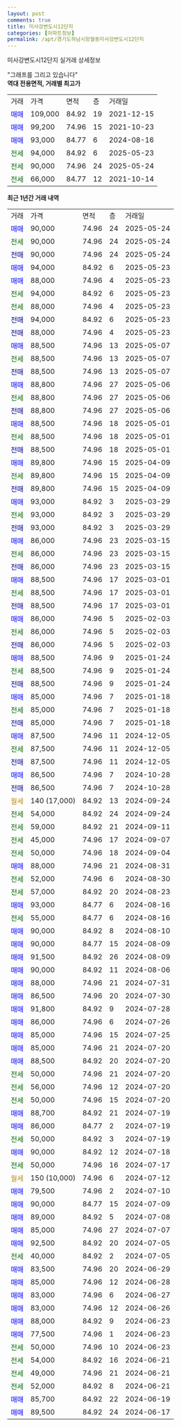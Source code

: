 ```yaml
---
layout: post
comments: true
title: 미사강변도시12단지
categories: [아파트정보]
permalink: /apt/경기도하남시망월동미사강변도시12단지
---
```


미사강변도시12단지 실거래 상세정보

<script type="text/javascript">
  google.charts.load('current', {'packages':['line', 'corechart']});
  google.charts.setOnLoadCallback(drawChart);

  function drawChart() {
    var data = new google.visualization.DataTable();
    data.addColumn('date', '거래일');
    data.addColumn('number', "매매");
    data.addColumn('number', "전세");
    data.addColumn('number', "전매");

    data.addRows([[new Date(Date.parse("2025-05-24")), 90000, null, null], [new Date(Date.parse("2025-05-24")), null, 90000, null], [new Date(Date.parse("2025-05-24")), null, null, 90000], [new Date(Date.parse("2025-05-23")), 94000, null, null], [new Date(Date.parse("2025-05-23")), 88000, null, null], [new Date(Date.parse("2025-05-23")), null, 94000, null], [new Date(Date.parse("2025-05-23")), null, 88000, null], [new Date(Date.parse("2025-05-23")), null, null, 94000], [new Date(Date.parse("2025-05-23")), null, null, 88000], [new Date(Date.parse("2025-05-07")), 88500, null, null], [new Date(Date.parse("2025-05-07")), null, 88500, null], [new Date(Date.parse("2025-05-07")), null, null, 88500], [new Date(Date.parse("2025-05-06")), 88800, null, null], [new Date(Date.parse("2025-05-06")), null, 88800, null], [new Date(Date.parse("2025-05-06")), null, null, 88800], [new Date(Date.parse("2025-05-01")), 88500, null, null], [new Date(Date.parse("2025-05-01")), null, 88500, null], [new Date(Date.parse("2025-05-01")), null, null, 88500], [new Date(Date.parse("2025-04-09")), 89800, null, null], [new Date(Date.parse("2025-04-09")), null, 89800, null], [new Date(Date.parse("2025-04-09")), null, null, 89800], [new Date(Date.parse("2025-03-29")), 93000, null, null], [new Date(Date.parse("2025-03-29")), null, 93000, null], [new Date(Date.parse("2025-03-29")), null, null, 93000], [new Date(Date.parse("2025-03-15")), 86000, null, null], [new Date(Date.parse("2025-03-15")), null, 86000, null], [new Date(Date.parse("2025-03-15")), null, null, 86000], [new Date(Date.parse("2025-03-01")), 88500, null, null], [new Date(Date.parse("2025-03-01")), null, 88500, null], [new Date(Date.parse("2025-03-01")), null, null, 88500], [new Date(Date.parse("2025-02-03")), 86000, null, null], [new Date(Date.parse("2025-02-03")), null, 86000, null], [new Date(Date.parse("2025-02-03")), null, null, 86000], [new Date(Date.parse("2025-01-24")), 88500, null, null], [new Date(Date.parse("2025-01-24")), null, 88500, null], [new Date(Date.parse("2025-01-24")), null, null, 88500], [new Date(Date.parse("2025-01-18")), 85000, null, null], [new Date(Date.parse("2025-01-18")), null, 85000, null], [new Date(Date.parse("2025-01-18")), null, null, 85000], [new Date(Date.parse("2024-12-05")), 87500, null, null], [new Date(Date.parse("2024-12-05")), null, 87500, null], [new Date(Date.parse("2024-12-05")), null, null, 87500], [new Date(Date.parse("2024-10-28")), 86500, null, null], [new Date(Date.parse("2024-10-28")), null, null, 86500], [new Date(Date.parse("2024-09-24")), null, null, null], [new Date(Date.parse("2024-09-24")), null, 54000, null], [new Date(Date.parse("2024-09-11")), null, 59000, null], [new Date(Date.parse("2024-09-07")), null, 45000, null], [new Date(Date.parse("2024-09-04")), null, 50000, null], [new Date(Date.parse("2024-08-31")), 88000, null, null], [new Date(Date.parse("2024-08-30")), null, 52000, null], [new Date(Date.parse("2024-08-23")), null, 57000, null], [new Date(Date.parse("2024-08-16")), 93000, null, null], [new Date(Date.parse("2024-08-16")), null, 55000, null], [new Date(Date.parse("2024-08-10")), 90000, null, null], [new Date(Date.parse("2024-08-09")), 90000, null, null], [new Date(Date.parse("2024-08-09")), 91500, null, null], [new Date(Date.parse("2024-08-06")), 90000, null, null], [new Date(Date.parse("2024-07-31")), 88000, null, null], [new Date(Date.parse("2024-07-30")), 86500, null, null], [new Date(Date.parse("2024-07-28")), 91800, null, null], [new Date(Date.parse("2024-07-26")), 86000, null, null], [new Date(Date.parse("2024-07-25")), 85000, null, null], [new Date(Date.parse("2024-07-20")), 85000, null, null], [new Date(Date.parse("2024-07-20")), 88500, null, null], [new Date(Date.parse("2024-07-20")), null, 50000, null], [new Date(Date.parse("2024-07-20")), null, 56000, null], [new Date(Date.parse("2024-07-20")), null, 50000, null], [new Date(Date.parse("2024-07-19")), 88700, null, null], [new Date(Date.parse("2024-07-19")), 86000, null, null], [new Date(Date.parse("2024-07-19")), null, 50000, null], [new Date(Date.parse("2024-07-18")), 90000, null, null], [new Date(Date.parse("2024-07-17")), null, 50000, null], [new Date(Date.parse("2024-07-12")), null, null, null], [new Date(Date.parse("2024-07-10")), 79500, null, null], [new Date(Date.parse("2024-07-09")), 90000, null, null], [new Date(Date.parse("2024-07-08")), 89000, null, null], [new Date(Date.parse("2024-07-07")), 85000, null, null], [new Date(Date.parse("2024-07-05")), 92500, null, null], [new Date(Date.parse("2024-07-05")), null, 40000, null], [new Date(Date.parse("2024-06-29")), 83500, null, null], [new Date(Date.parse("2024-06-28")), 85000, null, null], [new Date(Date.parse("2024-06-27")), 83000, null, null], [new Date(Date.parse("2024-06-26")), 83000, null, null], [new Date(Date.parse("2024-06-23")), 88000, null, null], [new Date(Date.parse("2024-06-23")), 77500, null, null], [new Date(Date.parse("2024-06-23")), null, 50000, null], [new Date(Date.parse("2024-06-21")), null, 54000, null], [new Date(Date.parse("2024-06-21")), null, 49000, null], [new Date(Date.parse("2024-06-21")), null, 52000, null], [new Date(Date.parse("2024-06-19")), 85700, null, null], [new Date(Date.parse("2024-06-17")), 89500, null, null]]);

    var options = {
      hAxis: {
        format: 'yyyy/MM/dd'
      },    
      lineWidth: 0,
      pointsVisible: true,    
      title: '최근 1년간 유형별 실거래가 분포',
      legend: { position: 'bottom' }
    };

    var formatter = new google.visualization.NumberFormat({pattern:'###,###'} );
    formatter.format(data, 1);
    formatter.format(data, 2);
    
    setTimeout(function() {
        var chart = new google.visualization.LineChart(document.getElementById('columnchart_material'));
        chart.draw(data, (options));
        document.getElementById('loading').style.display = 'none';
    }, 200);
  }
</script>


<div id="loading" style="z-index:20; display: block; margin-left: 0px">"그래프를 그리고 있습니다"</div>
<div id="columnchart_material" style="width: 95%; margin-left: 0px; display: block"></div>
<!-- contents start -->
<b>역대 전용면적, 거래별 최고가</b>
<table class="sortable">
    <tr>
      <td>거래</td>
      <td>가격</td>
      <td>면적</td>
      <td>층</td>
      <td>거래일</td>
    </tr>
        <tr>
          <td><a style="color: blue">매매</a></td>
          <td>109,000</td>
          <td>84.92</td>
          <td>19</td>
          <td>2021-12-15</td>
        </tr>            <tr>
          <td><a style="color: blue">매매</a></td>
          <td>99,200</td>
          <td>74.96</td>
          <td>15</td>
          <td>2021-10-23</td>
        </tr>            <tr>
          <td><a style="color: blue">매매</a></td>
          <td>93,000</td>
          <td>84.77</td>
          <td>6</td>
          <td>2024-08-16</td>
        </tr>        
        <tr>
              <td><a style="color: darkgreen">전세</a></td>
              <td>94,000</td>
              <td>84.92</td>
              <td>6</td>
              <td>2025-05-23</td>
            </tr>            <tr>
              <td><a style="color: darkgreen">전세</a></td>
              <td>90,000</td>
              <td>74.96</td>
              <td>24</td>
              <td>2025-05-24</td>
            </tr>            <tr>
              <td><a style="color: darkgreen">전세</a></td>
              <td>66,000</td>
              <td>84.77</td>
              <td>12</td>
              <td>2021-10-14</td>
            </tr>        
    
</table>

<b>최근 1년간 거래 내역</b>

<table class="sortable">
    <tr>
      <td>거래</td>
      <td>가격</td>
      <td>면적</td>
      <td>층</td>
      <td>거래일</td>
    </tr>
    <tr>
      <td><a style="color: blue">매매</a></td>
      <td>90,000</td>
      <td>74.96</td>
      <td>24</td>
      <td>2025-05-24</td>
    </tr>          <tr>
      <td><a style="color: darkgreen">전세</a></td>
      <td>90,000</td>
      <td>74.96</td>
      <td>24</td>
      <td>2025-05-24</td>
    </tr>          <tr>
      <td><a style="color: darkblue">전매</a></td>
      <td>90,000</td>
      <td>74.96</td>
      <td>24</td>
      <td>2025-05-24</td>
    </tr>          <tr>
      <td><a style="color: blue">매매</a></td>
      <td>94,000</td>
      <td>84.92</td>
      <td>6</td>
      <td>2025-05-23</td>
    </tr>          <tr>
      <td><a style="color: blue">매매</a></td>
      <td>88,000</td>
      <td>74.96</td>
      <td>4</td>
      <td>2025-05-23</td>
    </tr>          <tr>
      <td><a style="color: darkgreen">전세</a></td>
      <td>94,000</td>
      <td>84.92</td>
      <td>6</td>
      <td>2025-05-23</td>
    </tr>          <tr>
      <td><a style="color: darkgreen">전세</a></td>
      <td>88,000</td>
      <td>74.96</td>
      <td>4</td>
      <td>2025-05-23</td>
    </tr>          <tr>
      <td><a style="color: darkblue">전매</a></td>
      <td>94,000</td>
      <td>84.92</td>
      <td>6</td>
      <td>2025-05-23</td>
    </tr>          <tr>
      <td><a style="color: darkblue">전매</a></td>
      <td>88,000</td>
      <td>74.96</td>
      <td>4</td>
      <td>2025-05-23</td>
    </tr>          <tr>
      <td><a style="color: blue">매매</a></td>
      <td>88,500</td>
      <td>74.96</td>
      <td>13</td>
      <td>2025-05-07</td>
    </tr>          <tr>
      <td><a style="color: darkgreen">전세</a></td>
      <td>88,500</td>
      <td>74.96</td>
      <td>13</td>
      <td>2025-05-07</td>
    </tr>          <tr>
      <td><a style="color: darkblue">전매</a></td>
      <td>88,500</td>
      <td>74.96</td>
      <td>13</td>
      <td>2025-05-07</td>
    </tr>          <tr>
      <td><a style="color: blue">매매</a></td>
      <td>88,800</td>
      <td>74.96</td>
      <td>27</td>
      <td>2025-05-06</td>
    </tr>          <tr>
      <td><a style="color: darkgreen">전세</a></td>
      <td>88,800</td>
      <td>74.96</td>
      <td>27</td>
      <td>2025-05-06</td>
    </tr>          <tr>
      <td><a style="color: darkblue">전매</a></td>
      <td>88,800</td>
      <td>74.96</td>
      <td>27</td>
      <td>2025-05-06</td>
    </tr>          <tr>
      <td><a style="color: blue">매매</a></td>
      <td>88,500</td>
      <td>74.96</td>
      <td>18</td>
      <td>2025-05-01</td>
    </tr>          <tr>
      <td><a style="color: darkgreen">전세</a></td>
      <td>88,500</td>
      <td>74.96</td>
      <td>18</td>
      <td>2025-05-01</td>
    </tr>          <tr>
      <td><a style="color: darkblue">전매</a></td>
      <td>88,500</td>
      <td>74.96</td>
      <td>18</td>
      <td>2025-05-01</td>
    </tr>          <tr>
      <td><a style="color: blue">매매</a></td>
      <td>89,800</td>
      <td>74.96</td>
      <td>15</td>
      <td>2025-04-09</td>
    </tr>          <tr>
      <td><a style="color: darkgreen">전세</a></td>
      <td>89,800</td>
      <td>74.96</td>
      <td>15</td>
      <td>2025-04-09</td>
    </tr>          <tr>
      <td><a style="color: darkblue">전매</a></td>
      <td>89,800</td>
      <td>74.96</td>
      <td>15</td>
      <td>2025-04-09</td>
    </tr>          <tr>
      <td><a style="color: blue">매매</a></td>
      <td>93,000</td>
      <td>84.92</td>
      <td>3</td>
      <td>2025-03-29</td>
    </tr>          <tr>
      <td><a style="color: darkgreen">전세</a></td>
      <td>93,000</td>
      <td>84.92</td>
      <td>3</td>
      <td>2025-03-29</td>
    </tr>          <tr>
      <td><a style="color: darkblue">전매</a></td>
      <td>93,000</td>
      <td>84.92</td>
      <td>3</td>
      <td>2025-03-29</td>
    </tr>          <tr>
      <td><a style="color: blue">매매</a></td>
      <td>86,000</td>
      <td>74.96</td>
      <td>23</td>
      <td>2025-03-15</td>
    </tr>          <tr>
      <td><a style="color: darkgreen">전세</a></td>
      <td>86,000</td>
      <td>74.96</td>
      <td>23</td>
      <td>2025-03-15</td>
    </tr>          <tr>
      <td><a style="color: darkblue">전매</a></td>
      <td>86,000</td>
      <td>74.96</td>
      <td>23</td>
      <td>2025-03-15</td>
    </tr>          <tr>
      <td><a style="color: blue">매매</a></td>
      <td>88,500</td>
      <td>74.96</td>
      <td>17</td>
      <td>2025-03-01</td>
    </tr>          <tr>
      <td><a style="color: darkgreen">전세</a></td>
      <td>88,500</td>
      <td>74.96</td>
      <td>17</td>
      <td>2025-03-01</td>
    </tr>          <tr>
      <td><a style="color: darkblue">전매</a></td>
      <td>88,500</td>
      <td>74.96</td>
      <td>17</td>
      <td>2025-03-01</td>
    </tr>          <tr>
      <td><a style="color: blue">매매</a></td>
      <td>86,000</td>
      <td>74.96</td>
      <td>5</td>
      <td>2025-02-03</td>
    </tr>          <tr>
      <td><a style="color: darkgreen">전세</a></td>
      <td>86,000</td>
      <td>74.96</td>
      <td>5</td>
      <td>2025-02-03</td>
    </tr>          <tr>
      <td><a style="color: darkblue">전매</a></td>
      <td>86,000</td>
      <td>74.96</td>
      <td>5</td>
      <td>2025-02-03</td>
    </tr>          <tr>
      <td><a style="color: blue">매매</a></td>
      <td>88,500</td>
      <td>74.96</td>
      <td>9</td>
      <td>2025-01-24</td>
    </tr>          <tr>
      <td><a style="color: darkgreen">전세</a></td>
      <td>88,500</td>
      <td>74.96</td>
      <td>9</td>
      <td>2025-01-24</td>
    </tr>          <tr>
      <td><a style="color: darkblue">전매</a></td>
      <td>88,500</td>
      <td>74.96</td>
      <td>9</td>
      <td>2025-01-24</td>
    </tr>          <tr>
      <td><a style="color: blue">매매</a></td>
      <td>85,000</td>
      <td>74.96</td>
      <td>7</td>
      <td>2025-01-18</td>
    </tr>          <tr>
      <td><a style="color: darkgreen">전세</a></td>
      <td>85,000</td>
      <td>74.96</td>
      <td>7</td>
      <td>2025-01-18</td>
    </tr>          <tr>
      <td><a style="color: darkblue">전매</a></td>
      <td>85,000</td>
      <td>74.96</td>
      <td>7</td>
      <td>2025-01-18</td>
    </tr>          <tr>
      <td><a style="color: blue">매매</a></td>
      <td>87,500</td>
      <td>74.96</td>
      <td>11</td>
      <td>2024-12-05</td>
    </tr>          <tr>
      <td><a style="color: darkgreen">전세</a></td>
      <td>87,500</td>
      <td>74.96</td>
      <td>11</td>
      <td>2024-12-05</td>
    </tr>          <tr>
      <td><a style="color: darkblue">전매</a></td>
      <td>87,500</td>
      <td>74.96</td>
      <td>11</td>
      <td>2024-12-05</td>
    </tr>          <tr>
      <td><a style="color: blue">매매</a></td>
      <td>86,500</td>
      <td>74.96</td>
      <td>7</td>
      <td>2024-10-28</td>
    </tr>          <tr>
      <td><a style="color: darkblue">전매</a></td>
      <td>86,500</td>
      <td>74.96</td>
      <td>7</td>
      <td>2024-10-28</td>
    </tr>          <tr>
      <td><a style="color: darkgoldenrod">월세</a></td>
      <td>140 (17,000)</td>
      <td>84.92</td>
      <td>13</td>
      <td>2024-09-24</td>
    </tr>          <tr>
      <td><a style="color: darkgreen">전세</a></td>
      <td>54,000</td>
      <td>84.92</td>
      <td>24</td>
      <td>2024-09-24</td>
    </tr>          <tr>
      <td><a style="color: darkgreen">전세</a></td>
      <td>59,000</td>
      <td>84.92</td>
      <td>21</td>
      <td>2024-09-11</td>
    </tr>          <tr>
      <td><a style="color: darkgreen">전세</a></td>
      <td>45,000</td>
      <td>74.96</td>
      <td>17</td>
      <td>2024-09-07</td>
    </tr>          <tr>
      <td><a style="color: darkgreen">전세</a></td>
      <td>50,000</td>
      <td>74.96</td>
      <td>18</td>
      <td>2024-09-04</td>
    </tr>          <tr>
      <td><a style="color: blue">매매</a></td>
      <td>88,000</td>
      <td>74.96</td>
      <td>21</td>
      <td>2024-08-31</td>
    </tr>          <tr>
      <td><a style="color: darkgreen">전세</a></td>
      <td>52,000</td>
      <td>74.96</td>
      <td>6</td>
      <td>2024-08-30</td>
    </tr>          <tr>
      <td><a style="color: darkgreen">전세</a></td>
      <td>57,000</td>
      <td>84.92</td>
      <td>20</td>
      <td>2024-08-23</td>
    </tr>          <tr>
      <td><a style="color: blue">매매</a></td>
      <td>93,000</td>
      <td>84.77</td>
      <td>6</td>
      <td>2024-08-16</td>
    </tr>          <tr>
      <td><a style="color: darkgreen">전세</a></td>
      <td>55,000</td>
      <td>84.77</td>
      <td>6</td>
      <td>2024-08-16</td>
    </tr>          <tr>
      <td><a style="color: blue">매매</a></td>
      <td>90,000</td>
      <td>84.92</td>
      <td>8</td>
      <td>2024-08-10</td>
    </tr>          <tr>
      <td><a style="color: blue">매매</a></td>
      <td>90,000</td>
      <td>84.77</td>
      <td>15</td>
      <td>2024-08-09</td>
    </tr>          <tr>
      <td><a style="color: blue">매매</a></td>
      <td>91,500</td>
      <td>84.92</td>
      <td>26</td>
      <td>2024-08-09</td>
    </tr>          <tr>
      <td><a style="color: blue">매매</a></td>
      <td>90,000</td>
      <td>84.92</td>
      <td>11</td>
      <td>2024-08-06</td>
    </tr>          <tr>
      <td><a style="color: blue">매매</a></td>
      <td>88,000</td>
      <td>74.96</td>
      <td>21</td>
      <td>2024-07-31</td>
    </tr>          <tr>
      <td><a style="color: blue">매매</a></td>
      <td>86,500</td>
      <td>74.96</td>
      <td>20</td>
      <td>2024-07-30</td>
    </tr>          <tr>
      <td><a style="color: blue">매매</a></td>
      <td>91,800</td>
      <td>84.92</td>
      <td>9</td>
      <td>2024-07-28</td>
    </tr>          <tr>
      <td><a style="color: blue">매매</a></td>
      <td>86,000</td>
      <td>74.96</td>
      <td>6</td>
      <td>2024-07-26</td>
    </tr>          <tr>
      <td><a style="color: blue">매매</a></td>
      <td>85,000</td>
      <td>74.96</td>
      <td>15</td>
      <td>2024-07-25</td>
    </tr>          <tr>
      <td><a style="color: blue">매매</a></td>
      <td>85,000</td>
      <td>74.96</td>
      <td>21</td>
      <td>2024-07-20</td>
    </tr>          <tr>
      <td><a style="color: blue">매매</a></td>
      <td>88,500</td>
      <td>84.92</td>
      <td>20</td>
      <td>2024-07-20</td>
    </tr>          <tr>
      <td><a style="color: darkgreen">전세</a></td>
      <td>50,000</td>
      <td>74.96</td>
      <td>21</td>
      <td>2024-07-20</td>
    </tr>          <tr>
      <td><a style="color: darkgreen">전세</a></td>
      <td>56,000</td>
      <td>74.96</td>
      <td>12</td>
      <td>2024-07-20</td>
    </tr>          <tr>
      <td><a style="color: darkgreen">전세</a></td>
      <td>50,000</td>
      <td>74.96</td>
      <td>15</td>
      <td>2024-07-20</td>
    </tr>          <tr>
      <td><a style="color: blue">매매</a></td>
      <td>88,700</td>
      <td>84.92</td>
      <td>21</td>
      <td>2024-07-19</td>
    </tr>          <tr>
      <td><a style="color: blue">매매</a></td>
      <td>86,000</td>
      <td>84.77</td>
      <td>2</td>
      <td>2024-07-19</td>
    </tr>          <tr>
      <td><a style="color: darkgreen">전세</a></td>
      <td>50,000</td>
      <td>84.92</td>
      <td>3</td>
      <td>2024-07-19</td>
    </tr>          <tr>
      <td><a style="color: blue">매매</a></td>
      <td>90,000</td>
      <td>84.92</td>
      <td>12</td>
      <td>2024-07-18</td>
    </tr>          <tr>
      <td><a style="color: darkgreen">전세</a></td>
      <td>50,000</td>
      <td>74.96</td>
      <td>16</td>
      <td>2024-07-17</td>
    </tr>          <tr>
      <td><a style="color: darkgoldenrod">월세</a></td>
      <td>150 (10,000)</td>
      <td>74.96</td>
      <td>6</td>
      <td>2024-07-12</td>
    </tr>          <tr>
      <td><a style="color: blue">매매</a></td>
      <td>79,500</td>
      <td>74.96</td>
      <td>2</td>
      <td>2024-07-10</td>
    </tr>          <tr>
      <td><a style="color: blue">매매</a></td>
      <td>90,000</td>
      <td>84.77</td>
      <td>15</td>
      <td>2024-07-09</td>
    </tr>          <tr>
      <td><a style="color: blue">매매</a></td>
      <td>89,000</td>
      <td>84.92</td>
      <td>5</td>
      <td>2024-07-08</td>
    </tr>          <tr>
      <td><a style="color: blue">매매</a></td>
      <td>85,000</td>
      <td>74.96</td>
      <td>27</td>
      <td>2024-07-07</td>
    </tr>          <tr>
      <td><a style="color: blue">매매</a></td>
      <td>92,500</td>
      <td>84.92</td>
      <td>20</td>
      <td>2024-07-05</td>
    </tr>          <tr>
      <td><a style="color: darkgreen">전세</a></td>
      <td>40,000</td>
      <td>84.92</td>
      <td>2</td>
      <td>2024-07-05</td>
    </tr>          <tr>
      <td><a style="color: blue">매매</a></td>
      <td>83,500</td>
      <td>74.96</td>
      <td>20</td>
      <td>2024-06-29</td>
    </tr>          <tr>
      <td><a style="color: blue">매매</a></td>
      <td>85,000</td>
      <td>74.96</td>
      <td>12</td>
      <td>2024-06-28</td>
    </tr>          <tr>
      <td><a style="color: blue">매매</a></td>
      <td>83,000</td>
      <td>74.96</td>
      <td>6</td>
      <td>2024-06-27</td>
    </tr>          <tr>
      <td><a style="color: blue">매매</a></td>
      <td>83,000</td>
      <td>74.96</td>
      <td>12</td>
      <td>2024-06-26</td>
    </tr>          <tr>
      <td><a style="color: blue">매매</a></td>
      <td>88,000</td>
      <td>84.92</td>
      <td>9</td>
      <td>2024-06-23</td>
    </tr>          <tr>
      <td><a style="color: blue">매매</a></td>
      <td>77,500</td>
      <td>74.96</td>
      <td>1</td>
      <td>2024-06-23</td>
    </tr>          <tr>
      <td><a style="color: darkgreen">전세</a></td>
      <td>50,000</td>
      <td>74.96</td>
      <td>10</td>
      <td>2024-06-23</td>
    </tr>          <tr>
      <td><a style="color: darkgreen">전세</a></td>
      <td>54,000</td>
      <td>84.92</td>
      <td>16</td>
      <td>2024-06-21</td>
    </tr>          <tr>
      <td><a style="color: darkgreen">전세</a></td>
      <td>49,000</td>
      <td>74.96</td>
      <td>21</td>
      <td>2024-06-21</td>
    </tr>          <tr>
      <td><a style="color: darkgreen">전세</a></td>
      <td>52,000</td>
      <td>84.92</td>
      <td>8</td>
      <td>2024-06-21</td>
    </tr>          <tr>
      <td><a style="color: blue">매매</a></td>
      <td>85,700</td>
      <td>84.92</td>
      <td>22</td>
      <td>2024-06-19</td>
    </tr>          <tr>
      <td><a style="color: blue">매매</a></td>
      <td>89,500</td>
      <td>84.92</td>
      <td>24</td>
      <td>2024-06-17</td>
    </tr>      </table>
<!-- contents end -->    

